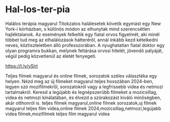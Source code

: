 # Hal-los-ter-pia
Halálos terápia magyarul
Titokzatos halálesetek követik egymást egy New York-i kórházban, s különös módon az elhunytak mind szerencsétlen hajléktalanok. Az események felkeltik egy fiatal orvos figyelmét, aki minél többet tud meg az elhalálozások hátterérõl, annál inkább kezd kételkedni neves, köztiszteletben álló professzorában. A nyughatatlan fiatal doktor egy olyan programra bukkan, melynek feltárása orvosi hitelét, jövendõ pályáját, végül pedig közvetlenül az életét fenyegeti.

https://t.ly/ySjrt

Teljes filmek magyarul és online filmek, sorozatok széles választéka egy helyen. Nézd meg az új filmeket magyarul teljes hosszában 2024-ben, legyen szó mozifilmekről, sorozatokról vagy a legfrissebb videa és netmozi tartalmakról. Keresd a legújabb és legnépszerűbb filmeket a mozicsillag, videa és netmozi kínálatában, és élvezd a szórakozást kiváló minőségben, akár otthonról is.
teljes filmek magyarul,online filmek sorozatok,uj filmek magyarul teljes film videa,online filmek 2024,mozicsillag,netmozi,legújabb videa filmek,mozifilmek teljes film magyarul videa
